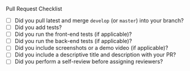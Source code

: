 Pull Request Checklist

- [ ] Did you pull latest and merge `develop` (or `master`) into your branch?
- [ ] Did you add tests?
- [ ] Did you run the front-end tests (if applicable)?
- [ ] Did you run the back-end tests (if applicable)?
- [ ] Did you include screenshots or a demo video (if applicable)?
- [ ] Did you include a descriptive title and description with your PR?
- [ ] Did you perform a self-review before assigning reviewers?
